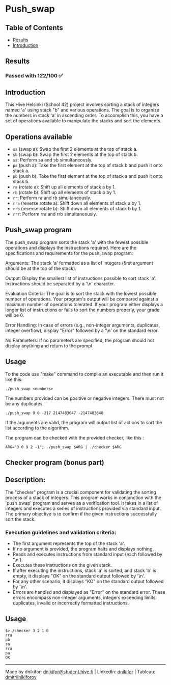 # Push_swap

## Table of Contents
- [Results](#results)
- [Introduction](#introduction)

## Results

### Passed with 122/100 ✅

## Introduction

This Hive Helsinki (School 42) project involves sorting a stack of integers named 'a' using stack "b" and various operations. The goal is to organize the numbers in stack 'a' in ascending order. To accomplish this, you have a set of operations available to manipulate the stacks and sort the elements.

## Operations available

- ```sa``` (swap a): Swap the first 2 elements at the top of stack a.
- ```sb``` (swap b): Swap the first 2 elements at the top of stack b.
- ```ss```: Perform sa and sb simultaneously.
- ```pa``` (push a): Take the first element at the top of stack b and push it onto stack a.
- ```pb``` (push b): Take the first element at the top of stack a and push it onto stack b.
- ```ra``` (rotate a): Shift up all elements of stack a by 1.
- ```rb``` (rotate b): Shift up all elements of stack b by 1.
- ```rr```: Perform ra and rb simultaneously.
- ```rra``` (reverse rotate a): Shift down all elements of stack a by 1.
- ```rrb``` (reverse rotate b): Shift down all elements of stack b by 1.
- ```rrr```: Perform rra and rrb simultaneously.

## Push_swap program

The push_swap program sorts the stack 'a' with the fewest possible operations and displays the instructions required. Here are the specifications and requirements for the push_swap program:

Arguments: The stack 'a' formatted as a list of integers (first argument should be at the top of the stack).

Output: Display the smallest list of instructions possible to sort stack 'a'. Instructions should be separated by a '\n' character.

Evaluation Criteria: The goal is to sort the stack with the lowest possible number of operations. Your program's output will be compared against a maximum number of operations tolerated. If your program either displays a longer list of instructions or fails to sort the numbers properly, your grade will be 0.

Error Handling: In case of errors (e.g., non-integer arguments, duplicates, integer overflow), display "Error" followed by a '\n' on the standard error.

No Parameters: If no parameters are specified, the program should not display anything and return to the prompt.

## Usage

To the code use "make" command to compile an executable and then run it like this:

```shell
./push_swap <numbers>
```

The numbers provided can be positive or negative integers. There must not be any duplicates.

```shell
./push_swap 9 0 -217 2147483647 -2147483648
```

If the arguments are valid, the program will output list of actions to sort the list according to the algorithm.

The program can be checked with the provided checker, like this :

```shell
ARG="3 0 9 2 -1"; ./push_swap $ARG | ./checker $ARG
```

## Checker program (bonus part)

## Description:
The "checker" program is a crucial component for validating the sorting process of a stack of integers. This program works in conjunction with the 'push_swap' program and serves as a verification tool. It takes in a list of integers and executes a series of instructions provided via standard input. The primary objective is to confirm if the given instructions successfully sort the stack.

### Execution guidelines and validation criteria:

- The first argument represents the top of the stack 'a'.
- If no argument is provided, the program halts and displays nothing.
- Reads and executes instructions from standard input (each followed by '\n').
- Executes these instructions on the given stack.
- If after executing the instructions, stack 'a' is sorted, and stack 'b' is empty, it displays "OK" on the standard output followed by '\n'.
- For any other scenario, it displays "KO" on the standard output followed by '\n'.
- Errors are handled and displayed as "Error" on the standard error. These errors encompass non-integer arguments, integers exceeding limits, duplicates, invalid or incorrectly formatted instructions.

## Usage

```shell
$>./checker 3 2 1 0
rra
pb
sa
rra
pa
OK
```

---
Made by dnikifor: dnikifor@student.hive.fi | LinkedIn: [dnikifor](https://www.linkedin.com/in/dmitriinikiforov/) | Tableau: [dmitriinikiforov](https://public.tableau.com/app/profile/nikiforov.dmitrii/vizzes)
